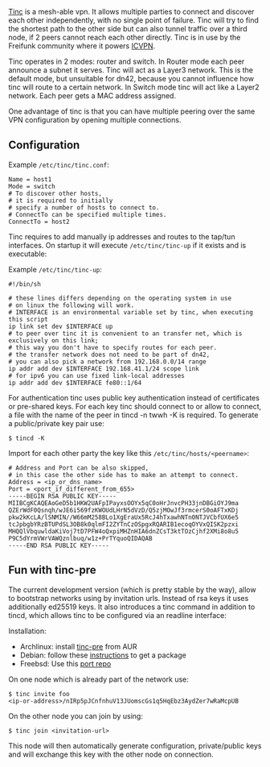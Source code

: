 [Tinc](http://www.tinc-vpn.org/) is a mesh-able vpn. It allows multiple parties to connect and discover each other independently, with no single point of failure. Tinc will try to find the shortest path to the other side but can also tunnel traffic over a third node, if 2 peers cannot reach each other directly. Tinc is in use by the Freifunk community where it powers [ICVPN](https://github.com/freifunk/icvpn).

Tinc operates in 2 modes: router and switch. In Router mode each peer announce a subnet it serves. Tinc will act as a Layer3 network. This is the default mode, but unsuitable for dn42, because you cannot influence how tinc will route to a certain network. In Switch mode tinc will act like a Layer2 network. Each peer gets a MAC address assigned.

One advantage of tinc is that you can have multiple peering over the same VPN configuration by opening multiple connections.


## Configuration

Example `/etc/tinc/tinc.conf`:

```
Name = host1
Mode = switch
# To discover other hosts, 
# it is required to initially 
# specify a number of hosts to connect to.
# ConnectTo can be specified multiple times.
ConnectTo = host2
```

Tinc requires to add manually ip addresses and routes to the tap/tun interfaces. On startup it will execute `/etc/tinc/tinc-up` if it exists and is executable:

Example `/etc/tinc/tinc-up`:
```
#!/bin/sh

# these lines differs depending on the operating system in use
# on linux the following will work.
# INTERFACE is an environmental variable set by tinc, when executing this script
ip link set dev $INTERFACE up
# to peer over tinc it is convenient to an transfer net, which is exclusively on this link;
# this way you don't have to specify routes for each peer.
# the transfer network does not need to be part of dn42, 
# you can also pick a network from 192.168.0.0/14 range
ip addr add dev $INTERFACE 192.168.41.1/24 scope link
# for ipv6 you can use fixed link-local addresses 
ip addr add dev $INTERFACE fe80::1/64
```

For authentication tinc uses public key authentication instead of certificates or pre-shared keys.
For each key tinc should connect to or allow to connect, a file with the name of the peer in tincd -n twwh -K
is required. To generate a public/private key pair use:

```
$ tincd -K
```

Import for each other party the key like this `/etc/tinc/hosts/<peername>`:

```
# Address and Port can be also skipped,
# in this case the other side has to make an attempt to connect.
Address = <ip_or_dns_name>
Port = <port_if_different_from_655>
-----BEGIN RSA PUBLIC KEY-----
MIIBCgKCAQEAoGeD5b1HKW2UAFpIPayxsOOYx5qC0oHrJnvcPH33jnDBGiOYJ9ma
QZErWdF0Qsnqh/wJE6i569fzKWOUdLHrN5dVzD/Q5zjMOwJf3rmcerS0oAFTxKDj
pkw2kKcLA/lSNMIN//W66mM258BLo1XgEraUx5RcJ4hTxawhNTn0NTJVCbfUX6e5
tcJpbgbYRzBTUPdSL3OB8k0qlmFI2ZYTnCzOSpgxRQARIB1ecoqOYVxQISK2pzxi
MHQQlVbquwldaKiVoj7tD7PFW4oQxpiMHZnHIA6dnZCsT3ktTOzCjhf2XMi8o8u5
P9C5dYrmVWrVAWQznlbuq/w1z+PrTYquoQIDAQAB
-----END RSA PUBLIC KEY-----
```


## Fun with tinc-pre

The current development version (which is pretty stable by the way), allow to bootstrap networks using by invitation urls. Instead of rsa keys it uses additionally ed25519 keys. It also introduces a tinc command in addition to tincd, which allows tinc to be configured via an readline interface:

Installation:

* Archlinux: install [tinc-pre](https://aur.archlinux.org/packages/tinc-pre) from AUR
* Debian: follow these [instructions](https://gist.github.com/mweinelt/efff4fb7eba1ee41ef2d) to get a package
* Freebsd: Use this [port repo](https://github.com/Mic92/ports/tree/master/security/tinc)

On one node which is already part of the network use:
```
$ tinc invite foo
<ip-or-address>/nIRp5pJCnfnhuV13JUomscGs1q5HqEbz3AydZer7wRaMcpUB
```

On the other node you can join by using:

```
$ tinc join <invitation-url>
```

This node will then automatically generate configuration, private/public keys and will exchange this key with the other node on connection.
